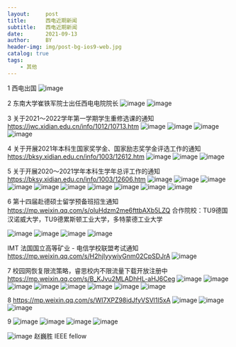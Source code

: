 ```yaml
---
layout:     post
title:      西电近期新闻
subtitle:   西电近期新闻
date:       2021-09-13
author:     BY
header-img: img/post-bg-ios9-web.jpg
catalog: true
tags:
    - 其他 
---
```

1 西电出国 
![image](https://user-images.githubusercontent.com/24884878/133114587-70fdedd5-5ebf-45bc-9e6a-323e90b94880.png)

2 
东南大学崔铁军院士出任西电电院院长
![image](https://user-images.githubusercontent.com/24884878/133114741-a5d89404-1470-4623-9352-776c603bf38e.png)
![image](https://user-images.githubusercontent.com/24884878/133114816-9ac88ba7-5d09-479c-8d29-86d236ec23fa.png)

3 关于2021～2022学年第一学期学生重修选课的通知
https://jwc.xidian.edu.cn/info/1012/10713.htm
![image](https://user-images.githubusercontent.com/24884878/133114946-4aa85f96-94be-4b4b-80a4-4a3f6422d1a4.png)
![image](https://user-images.githubusercontent.com/24884878/133114977-cc8d4eae-1cd0-494a-9d97-74b20a8d7060.png)
![image](https://user-images.githubusercontent.com/24884878/133115007-937f8728-e9af-4f97-be13-db502cdb621b.png)
![image](https://user-images.githubusercontent.com/24884878/133115025-20a64b21-0297-4fd7-9944-14fdc426665f.png)

4 关于开展2021年本科生国家奖学金、国家励志奖学金评选工作的通知
https://bksy.xidian.edu.cn/info/1003/12612.htm
![image](https://user-images.githubusercontent.com/24884878/133115082-00f42268-304c-4163-a580-20e21b2c9ee4.png)
![image](https://user-images.githubusercontent.com/24884878/133115113-0eb05982-dbe2-43ca-95d7-4fc4256e25a6.png)
![image](https://user-images.githubusercontent.com/24884878/133115135-5a219271-5a8d-4ba4-9a9f-6768c09cee1b.png)

5 关于开展2020～2021学年本科生学年总评工作的通知
https://bksy.xidian.edu.cn/info/1003/12606.htm
![image](https://user-images.githubusercontent.com/24884878/133115219-3df216ea-7625-4fd1-80e1-af5ebb207c11.png)
![image](https://user-images.githubusercontent.com/24884878/133115256-2bb4df7f-ab1a-454f-b6f8-0f2f3578fe8c.png)
![image](https://user-images.githubusercontent.com/24884878/133115287-c767d85c-4ab6-4843-a73f-26e6e7a761bd.png)
![image](https://user-images.githubusercontent.com/24884878/133115314-5f575d92-56d9-44a3-a5c3-b213e65c22a1.png)
![image](https://user-images.githubusercontent.com/24884878/133115340-5598d27b-97ed-41d5-af03-35ceee655fbd.png)
![image](https://user-images.githubusercontent.com/24884878/133115366-f6245632-8db6-43ff-b49d-b65d970b7850.png)
![image](https://user-images.githubusercontent.com/24884878/133115394-105306cf-77e3-4f8c-82b7-18e6fd99825e.png)
![image](https://user-images.githubusercontent.com/24884878/133115416-cc353178-3896-4a53-a0a9-ba0a4d103357.png)
![image](https://user-images.githubusercontent.com/24884878/133115449-bd93c6e7-d960-4dca-9e64-a65740267a9a.png)
![image](https://user-images.githubusercontent.com/24884878/133115476-1ebc0bf9-ccc8-48f1-a9fb-d272178f8c65.png)

6 第十四届赴德硕士留学预备班招生通知
https://mp.weixin.qq.com/s/oluHdzm2me6fttbAXb5LZQ
合作院校：TU9德国汉诺威大学，TU9德累斯顿工业大学，多特蒙德工业大学 

![image](https://user-images.githubusercontent.com/24884878/133115684-a98e43ba-1f7e-4b02-a577-b2e12f212122.png)
![image](https://user-images.githubusercontent.com/24884878/133115708-4f5481dd-4173-44a6-b95e-7dcaefa5b462.png)
![image](https://user-images.githubusercontent.com/24884878/133115764-8e3d9917-bdfe-42dc-9822-9ccb4e45047e.png)
![image](https://user-images.githubusercontent.com/24884878/133115793-226cbe29-96f6-4ac7-8bbf-9dafb74d1b96.png)


IMT 法国国立高等矿业 - 电信学校联盟考试通知
https://mp.weixin.qq.com/s/H2hjIyywiyGnm02CpSDJrA
![image](https://user-images.githubusercontent.com/24884878/133278105-17d1c9eb-d51f-41e9-b651-c5cb59cd5a2e.png)




7 校园网恢复限流策略，睿思校内不限流量下载开放注册中
https://mp.weixin.qq.com/s/B_KJvu2MLADhHL-aHJ6Ceg
![image](https://user-images.githubusercontent.com/24884878/133116165-877de938-9b0e-47ec-8a4e-03bc4f0377c2.png)
![image](https://user-images.githubusercontent.com/24884878/133116196-c79f433f-af8e-4712-a3a2-27c1479fbe41.png)
![image](https://user-images.githubusercontent.com/24884878/133116231-cbf387c3-d60c-4149-8cd1-77253e1ab6f7.png)
![image](https://user-images.githubusercontent.com/24884878/133116275-d32d69fe-f491-4400-9418-81f03ef60c73.png)
![image](https://user-images.githubusercontent.com/24884878/133116306-5ab83c56-2bba-497b-8b5d-5f629482ead4.png)
![image](https://user-images.githubusercontent.com/24884878/133116340-9a4bb74e-f85a-41fc-b65b-47ece30f00fe.png)
![image](https://user-images.githubusercontent.com/24884878/133116375-966f6b07-08ab-4eea-b6de-0d6d6ab43f2a.png)
![image](https://user-images.githubusercontent.com/24884878/133116416-1f36a0da-7f5a-4047-85e3-baaf9f45448f.png)

8 https://mp.weixin.qq.com/s/WI7XPZ98idJfyVSVl1I5xA
![image](https://user-images.githubusercontent.com/24884878/133116643-74fba262-cc5e-4e4a-8c95-d1a7ceeb304f.png)
![image](https://user-images.githubusercontent.com/24884878/133116666-15c0b5c2-b64e-4b2f-be6b-138d20ddc4de.png)
![image](https://user-images.githubusercontent.com/24884878/133116684-101e4bcf-7a27-4acc-b5e9-123fb8babc3f.png)

9 
![image](https://user-images.githubusercontent.com/24884878/133116981-70b83151-f555-44d2-abdb-32838859df13.png)
![image](https://user-images.githubusercontent.com/24884878/133117005-38f2d943-783c-486d-ae67-e211b23a146d.png)
![image](https://user-images.githubusercontent.com/24884878/133117028-6c6d8b1e-0264-4a03-86f1-edae43bd1ad0.png)
![image](https://user-images.githubusercontent.com/24884878/133117060-084f621a-eba7-4fc7-94bd-49af9eaea001.png)

![image](https://user-images.githubusercontent.com/24884878/133119804-104bfff9-a7db-42e4-ac0e-773aacf89ba7.png)
赵巍胜  IEEE fellow 
